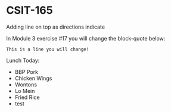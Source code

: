 # CSIT-165

Adding line on top as directions indicate

In Module 3 exercise #17 you will change the block-quote below:

`This is a line you will change!`

Lunch Today:
*  BBP Pork
*  Chicken Wings
*  Wontons
*  Lo Mein
*  Fried Rice
*  test
